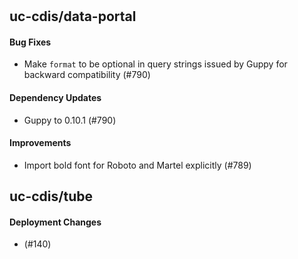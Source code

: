 # 

## uc-cdis/data-portal

#### Bug Fixes
  - Make `format` to be optional in query strings issued by Guppy for backward 
    compatibility (#790)

#### Dependency Updates
  - Guppy to 0.10.1 (#790)

#### Improvements
  - Import bold font for Roboto and Martel explicitly (#789)

## uc-cdis/tube

#### Deployment Changes
  - <!-- This section should only contain important things devops should know 
    when updating service versions. --> (#140)

